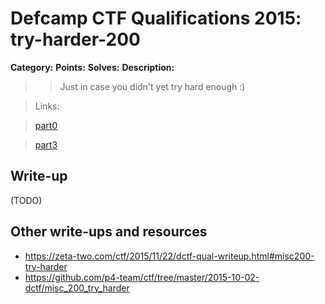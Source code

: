 # Defcamp CTF Qualifications 2015: try-harder-200

**Category:**
**Points:**
**Solves:**
**Description:**

> > Just in case you didn't yet try hard enough :)

> Links:

> [part0](misc200.part0.jpg.gz)

> [part3](part3.zip)


## Write-up

(TODO)

## Other write-ups and resources

* <https://zeta-two.com/ctf/2015/11/22/dctf-qual-writeup.html#misc200-try-harder>
* <https://github.com/p4-team/ctf/tree/master/2015-10-02-dctf/misc_200_try_harder>
